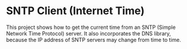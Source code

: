# SNTP Client (Internet Time)

This project shows how to get the current time from an SNTP (Simple Network Time Protocol) server. It also incorporates the DNS library, because the IP address of SNTP servers may change from time to time.